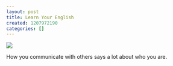 ```yaml
---
layout: post
title: Learn Your English
created: 1207972190
categories: []
---
```

<img src="http://farm3.static.flickr.com/2210/2169294207_e88bea1309_o.jpg" />

How you communicate with others says a lot about who you are.
